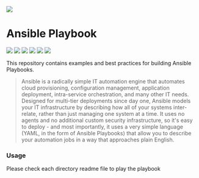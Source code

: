 ![](https://miro.medium.com/max/3600/1*xD5TMdgRQ8uRQlvSnZAZ0g.png)
# Ansible Playbook


![](https://img.shields.io/github/stars/pandao/editor.md.svg) 
![](https://img.shields.io/github/forks/pandao/editor.md.svg) 
![](https://img.shields.io/github/tag/pandao/editor.md.svg) 
![](https://img.shields.io/github/release/pandao/editor.md.svg) 
![](https://img.shields.io/github/issues/pandao/editor.md.svg) 
![](https://img.shields.io/bower/v/editor.md.svg)

This repository contains examples and best practices for building Ansible Playbooks.


> Ansible is a radically simple IT automation engine that automates cloud provisioning, configuration management, application deployment, intra-service orchestration, and many other IT needs.
>Designed for multi-tier deployments since day one, Ansible models your IT infrastructure by describing how all of your systems inter-relate, rather than just managing one system at a time.
>It uses no agents and no additional custom security infrastructure, so it's easy to deploy - and most importantly, it uses a very simple language (YAML, in the form of Ansible Playbooks) that allow you to describe your automation jobs in a way that approaches plain English.


### Usage

Please check each directory readme file to play the playbook

